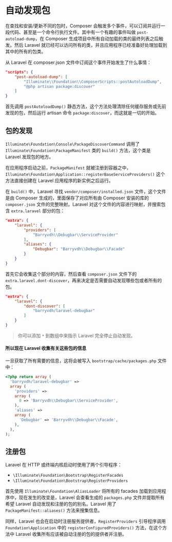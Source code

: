 # 自动发现包

在查找和安装/更新不同的包时，Composer 会触发多个事件，可以订阅并运行一段代码、甚至是一个命令行执行文件。其中有一个有趣的事件叫做  `post-autoload-dump`，在 Composer 生成项目中所有自动加载的类的最终列表之后触发。然后 Laravel 就已经可以访问所有的类，并且应用程序已经准备好处理加载到其中的所有的包类。

从 Laravel 在 composer.json 文件中订阅这个事件开始发生了什么事情：

```json
"scripts": {
    "post-autoload-dump": [
        "Illuminate\\Foundation\\ComposerScripts::postAutoloadDump",
        "@php artisan package:discover"
    ]
}
```

首先调用 `postAutoloadDump()` 静态方法，这个方法处理清除任何缓存服务或先前发现的包，然后运行 artisan 命令  `package:discover`，而这就是一切的开始。

## 包的发现

`Illuminate\Foundation\Console\PackageDiscoverCommand` 调用了 `Illuminate\Foundation\PackageManifest` 类的 `build()` 方法，这个类是 Laravel 发现包的地方。

在应用程序启动之前，`PackageManifest` 就被注册到容器之中，`Illuminate\Foundation\Application::registerBaseServiceProviders()` 这个方法直接创建在 Laravel 应用程序的新实例之后运行。

在 `build()` 中，Laravel 寻找 `vendor/composer/installed.json` 文件，这个文件是由 Composer 生成的，里面保存了对应所有由 Composer 安装的库的 `composer.json` 文件的完整映射。Laravel 对这个文件的内容进行映射，并搜索包含 `extra.laravel` 部分的包：

```json
"extra": {
    "laravel": {
        "providers": [
            "Barryvdh\\Debugbar\\ServiceProvider"
        ],
        "aliases": {
            "Debugbar": "Barryvdh\\Debugbar\\Facade"
        }
    }
}
```

首先它会收集这个部分的内容，然后查看 `composer.json` 文件下的 `extra.laravel.dont-discover`，再来决定是否需要自动发现哪些包或者所有的包。

```json
"extra": {
    "laravel": {
        "dont-discover": [
            "barryvdh/laravel-debugbar"
        ]
    }
}
```

> 你可以添加 `*` 到数组中来指示 Laravel 完全停止自动发现。

#### 所以现在 Laravel 收集有关这些包的信息

一旦获取了所有需要的信息，这将会被写入 `bootstrap/cache/packages.php` 文件中：

```php
<?php return array (
  'barryvdh/laravel-debugbar' =>
  array (
    'providers' =>
    array (
      0 => 'Barryvdh\\Debugbar\\ServiceProvider',
    ),
    'aliases' =>
    array (
      'Debugbar' => 'Barryvdh\\Debugbar\\Facade',
    ),
  ),
);
```

## 注册包

Laravel 在 HTTP 或终端内核启动时使用了两个引导程序：

* `\Illuminate\Foundation\Bootstrap\RegisterFacades`
* `\Illuminate\Foundation\Bootstrap\RegisterProviders`

首先使用 `Illuminate\Foundation\AliasLoader` 将所有的 facades 加载到应用程序中，现在发生的改变是，Laravel 会查看生成的 `packages.php` 文件并提取所有希望 Laravel 自动发现和注册的包的别名。Laravel 用了 `PackageManifest::aliases()` 方法来搜集信息。

同样，Laravel 也会在启动时注册服务提供者，`RegisterProviders` 引导程序调用 `Foundation\Application` 中的 `registerConfiguredProviders()` 方法，在这个方法中 Laravel 收集所有应该被自动注册的包的提供者并注册。

